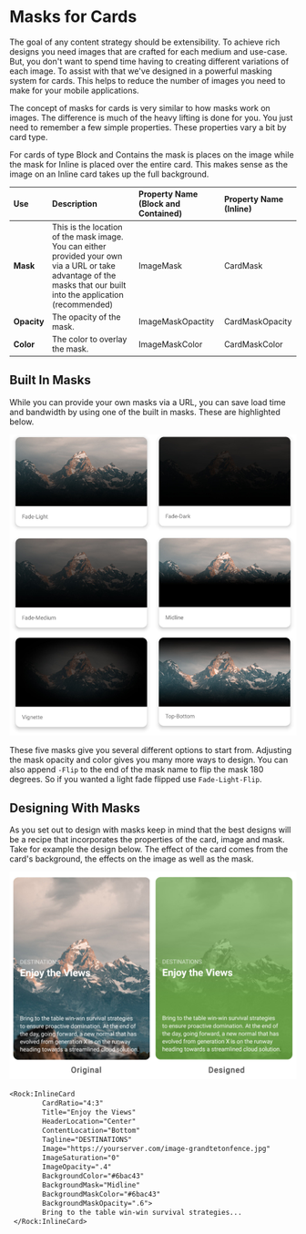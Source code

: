 # Masks for Cards

The goal of any content strategy should be extensibility. To achieve rich designs you need images that are crafted for each medium and use-case. But, you don't want to spend time having to creating different variations of each image. To assist with that we've designed in a powerful masking system for cards. This helps to reduce the number of images you need to make for your mobile applications.

The concept of masks for cards is very similar to how masks work on images. The difference is much of the heavy lifting is done for you. You just need to remember a few simple properties. These properties vary a bit by card type.

For cards of type Block and Contains the mask is places on the image while the mask for Inline is placed over the entire card. This makes sense as the image on an Inline card takes up the full background.

| Use | Description | Property Name \(Block and Contained\) | Property Name \(Inline\) |
| :--- | :--- | :--- | :--- |
| **Mask** | This is the location of the mask image. You can either provided your own via a URL or take advantage of the masks that our built into the application \(recommended\) | ImageMask | CardMask |
| **Opacity** | The opacity of the mask. | ImageMaskOpactity | CardMaskOpacity |
| **Color** | The color to overlay the mask. | ImageMaskColor | CardMaskColor |

## Built In Masks

While you can provide your own masks via a URL, you can save load time and bandwidth by using one of the built in masks. These are highlighted below.

![](../../../.gitbook/assets/card-masks%20%281%29.jpg)

These five masks give you several different options to start from. Adjusting the mask opacity and color gives you many more ways to design. You can also append `-Flip` to the end of the mask name to flip the mask 180 degrees. So if you wanted a light fade flipped use `Fade-Light-Flip`.

## Designing With Masks

As you set out to design with masks keep in mind that the best designs will be a recipe that incorporates the properties of the card, image and mask. Take for example the design below. The effect of the card comes from the card's background, the effects on the image as well as the mask.

![](../../../.gitbook/assets/designed.jpg)

```text
<Rock:InlineCard 
        CardRatio="4:3"
        Title="Enjoy the Views"
        HeaderLocation="Center"
        ContentLocation="Bottom"
        Tagline="DESTINATIONS"
        Image="https://yourserver.com/image-grandtetonfence.jpg"
        ImageSaturation="0"
        ImageOpacity=".4"
        BackgroundColor="#6bac43"
        BackgroundMask="Midline"
        BackgroundMaskColor="#6bac43"
        BackgroundMaskOpacity=".6">
        Bring to the table win-win survival strategies... 
 </Rock:InlineCard>
```

